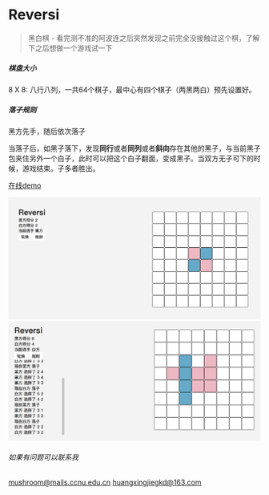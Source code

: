 # Reversi

>  黑白棋 - 看完测不准的阿波连之后突然发现之前完全没接触过这个棋，了解下之后想做一个游戏试一下

##### 棋盘大小

8 X 8: 八行八列，一共64个棋子，最中心有四个棋子（两黑两白）预先设置好。

##### 落子规则

黑方先手，随后依次落子

当落子后，如黑子落下，发现**同行**或者**同列**或者**斜向**存在其他的黑子，与当前黑子包夹住另外一个白子，此时可以把这个白子翻面，变成黑子。当双方无子可下的时候，游戏结束。子多者胜出。

[在线demo](https://mushrr.github.io/Reversi/index)

![主界面](https://github.com/Mushrr/Reversi/blob/main/img/mainwindow.png)
![游戏进行终](https://github.com/Mushrr/Reversi/blob/main/img/gaming.png)


###### 如果有问题可以联系我

mushroom@mails.ccnu.edu.cn
huangxingjiegkd@163.com
